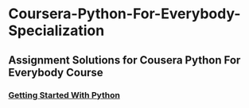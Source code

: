 # Coursera-Python-For-Everybody-Specialization
## Assignment Solutions for Cousera Python For Everybody Course
### [Getting Started With Python](https://github.com/TechDevSubhopriyo/Coursera-Python-For-Everybody-Specialization/tree/master/Getting%20Started%20With%20Python)
